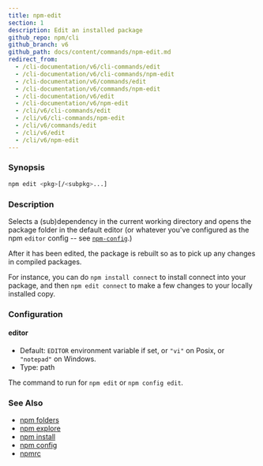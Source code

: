 ```yaml
---
title: npm-edit
section: 1
description: Edit an installed package
github_repo: npm/cli
github_branch: v6
github_path: docs/content/commands/npm-edit.md
redirect_from:
  - /cli-documentation/v6/cli-commands/edit
  - /cli-documentation/v6/cli-commands/npm-edit
  - /cli-documentation/v6/commands/edit
  - /cli-documentation/v6/commands/npm-edit
  - /cli-documentation/v6/edit
  - /cli-documentation/v6/npm-edit
  - /cli/v6/cli-commands/edit
  - /cli/v6/cli-commands/npm-edit
  - /cli/v6/commands/edit
  - /cli/v6/edit
  - /cli/v6/npm-edit
---
```


### Synopsis

```bash
npm edit <pkg>[/<subpkg>...]
```

### Description

Selects a (sub)dependency in the current
working directory and opens the package folder in the default editor
(or whatever you've configured as the npm `editor` config -- see
[`npm-config`](npm-config).)

After it has been edited, the package is rebuilt so as to pick up any
changes in compiled packages.

For instance, you can do `npm install connect` to install connect
into your package, and then `npm edit connect` to make a few
changes to your locally installed copy.

### Configuration

#### editor

* Default: `EDITOR` environment variable if set, or `"vi"` on Posix,
  or `"notepad"` on Windows.
* Type: path

The command to run for `npm edit` or `npm config edit`.

### See Also

* [npm folders](/cli/v6/configuring-npm/folders)
* [npm explore](/cli/v6/commands/npm-explore)
* [npm install](/cli/v6/commands/npm-install)
* [npm config](/cli/v6/commands/npm-config)
* [npmrc](/cli/v6/configuring-npm/npmrc)
